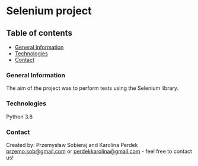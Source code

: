 # Selenium project

## Table of contents
* [General Information](#general-information)
* [Technologies](#technologies)
* [Contact](*contact)


### General Information

The aim of the project was to perform tests using the Selenium library. 

### Technologies

Python 3.8

### Contact 
Created by: Przemysław Sobieraj and Karolina Perdek
przemo.sob@gmail.com or perdekkarolina@gmail.com - feel free to contact us!

